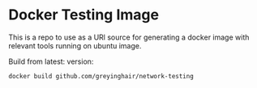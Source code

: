 # Docker Testing Image

This is a repo to use as a URl source for generating a docker image with relevant tools running on ubuntu image.

Build from latest: version: </br>

    docker build github.com/greyinghair/network-testing

